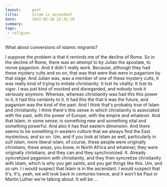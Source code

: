 ```yaml
---
layout:     post
title:      Islam is ascendant
date:       2022-02-20 12:32:18
summary:    
tags:
 - religion
---
```


What about conversions of islamic migrants? 

I suppose the problem is that it reminds me of the decline of Rome. So in the decline of Rome, there was an attempt to by Julian the apostate, to revive paganism. And it didn't really work. Because, although they had these mystery cults and so on, that was that were that were in paganism by that stage. And Julian was, was a member of one of these mystery cults, it was really kind of trying to imitate christianity. It lost its vitality. It lost its vigor. I was just kind of mocked and disregarded, and nobody took it seriously anymore. Whereas, whereas christianity was had this this power to it, it had this certainty to it. It had this the that it was the future, and paganism was the kind of the past. And I think that's probably true of Islam and christianity. I think there's this sense in which christianity is associated with the past, with the power of Europe, with the empire and whatever. And that Islam, in some sense, is something new and something vital and something powerful. And also it has that eastern dimension. And there seems to be something in western culture that we always find the East mysterious, and so on. Um, and if you look at Islam as well, particularly in sufi islam, more liberal islam, of course, these people were originally christians, these areas, you know, in North Africa and whatever, they were originally christians, and they can and they synchronized. It. Already syncretized paganism with christianity, and they then syncretize christianity with Islam, which is why you get saints, and you get things like this. Um, and so um. I i would suspect that Islam is in the ascendant. I would suspect that it's, it's, yeah, we will look back in centuries hence, and it won't be Paul or Martin Luther we're talking about. It will be ...